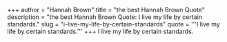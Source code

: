 +++
author = "Hannah Brown"
title = "the best Hannah Brown Quote"
description = "the best Hannah Brown Quote: I live my life by certain standards."
slug = "i-live-my-life-by-certain-standards"
quote = '''I live my life by certain standards.'''
+++
I live my life by certain standards.
